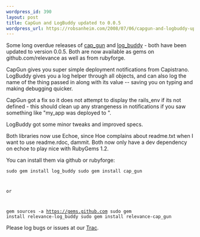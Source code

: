 ```yaml
--- 
wordpress_id: 390
layout: post
title: CapGun and LogBuddy updated to 0.0.5
wordpress_url: https://robsanheim.com/2008/07/06/capgun-and-logbuddy-updated-to-005/
---
```

Some long overdue releases of <a href="https://github.com/relevance/cap_gun">cap_gun</a> and <a href="https://github.com/relevance/logbuddy/tree/master">log_buddy</a> - both have been updated to version 0.0.5.  Both are now available as gems on github.com/relevance as well as from rubyforge.

CapGun gives you super simple deployment notifications from Capistrano.  LogBuddy gives you a log helper through all objects, and can also log the name of the thing passed in along with its value -- saving you on typing and making debugging quicker.

CapGun got a fix so it does not attempt to display the rails_env if its not defined - this should clean up any strangeness in notifications if you saw something like "my_app was deployed to ".

LogBuddy got some minor tweaks and improved specs.

Both libraries now use Echoe, since Hoe complains about readme.txt when I want to use readme.rdoc, dammit.  Both now only have a dev dependency on echoe to play nice with RubyGems 1.2.

You can install them via github or rubyforge:

<code>sudo gem install log_buddy
sudo gem install cap_gun

or 

gem sources -a https://gems.github.com
sudo gem install relevance-log_buddy
sudo gem install relevance-cap_gun
</code>

Please log bugs or issues at our <a href="https://opensource.thinkrelevance.com/">Trac</a>.
